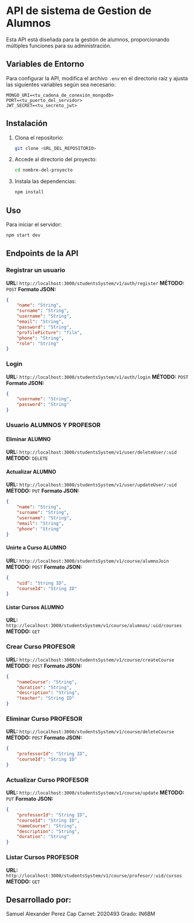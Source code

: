 # API de sistema de Gestion de Alumnos

Esta API está diseñada para la gestión de alumnos, proporcionando múltiples funciones para su administración. 

## Variables de Entorno

Para configurar la API, modifica el archivo `.env` en el directorio raíz y ajusta las siguientes variables según sea necesario:

```env
MONGO_URI=<tu_cadena_de_conexión_mongodb>
PORT=<tu_puerto_del_servidor>
JWT_SECRET=<tu_secreto_jwt>
```

## Instalación

1. Clona el repositorio:
   ```sh
   git clone <URL_DEL_REPOSITORIO>
   ```
2. Accede al directorio del proyecto:
   ```sh
   cd nombre-del-proyecto
   ```
3. Instala las dependencias:
   ```sh
   npm install
   ```

## Uso

Para iniciar el servidor:
```sh
npm start dev
```


## Endpoints de la API

### Registrar un usuario
**URL:** `http://localhost:3000/studentsSystem/v1/auth/register`
**MÉTODO:** `POST`
**Formato JSON:**
```json
{
    "name": "String",
    "surname": "String",
    "username": "String",
    "email": "String",
    "password": "String",
    "profilePicture": "file",
    "phone": "String",
    "role": "String"
}
```

### Login
**URL:** `http://localhost:3000/studentsSystem/v1/auth/login`
**MÉTODO:** `POST`
**Formato JSON:**
```json
{
    "username": "String",
    "password": "String"
}
```

### Usuario ALUMNOS Y PROFESOR

#### Eliminar ALUMNO
**URL:** `http://localhost:3000/studentsSystem/v1/user/deleteUser/:uid`
**MÉTODO:** `DELETE`

#### Actualizar ALUMNO
**URL:** `http://localhost:3000/studentsSystem/v1/user/updateUser/:uid`
**MÉTODO:** `PUT`
**Formato JSON:**
```json
{
    "name": "String",
    "surname": "String",
    "username": "String",
    "email": "String",
    "phone": "String"
}
```

#### Unirte a Curso ALUMNO
**URL:** `http://localhost:3000/studentsSystem/v1/course/alumnoJoin`
**MÉTODO:** `POST`
**Formato JSON:**
```json
{
    "uid": "String ID",
    "courseId": "String ID"
}
```

#### Listar Cursos ALUMNO
**URL:** `http://localhost:3000/studentsSystem/v1/course/alumnos/:uid/courses`
**MÉTODO:** `GET`

### Crear Curso PROFESOR
**URL:** `http://localhost:3000/studentsSystem/v1/course/createCourse`
**MÉTODO:** `POST`
**Formato JSON:**
```json
{
    "nameCourse": "String",
    "duration": "String",
    "description": "String",
    "teacher": "String ID"
}
```

### Eliminar Curso PROFESOR
**URL:** `http://localhost:3000/studentsSystem/v1/course/deleteCourse`
**MÉTODO:** `POST`
**Formato JSON:**
```json
{
    "professorId": "String ID",
    "courseId": "String ID"
}
```

### Actualizar Curso PROFESOR
**URL:** `http://localhost:3000/studentsSystem/v1/course/update`
**MÉTODO:** `PUT`
**Formato JSON:**
```json
{
    "professorId": "String ID",
    "courseId": "String ID",
    "nameCourse": "String",
    "description": "String",
    "duration": "String"
}
```

### Listar Cursos PROFESOR
**URL:** `http://localhost:3000/studentsSystem/v1/course/profesor/:uid/cursos`
**MÉTODO:** `GET`



## Desarrollado por:

Samuel Alexander Perez Cap
Carnet: 2020493
Grado: IN6BM



